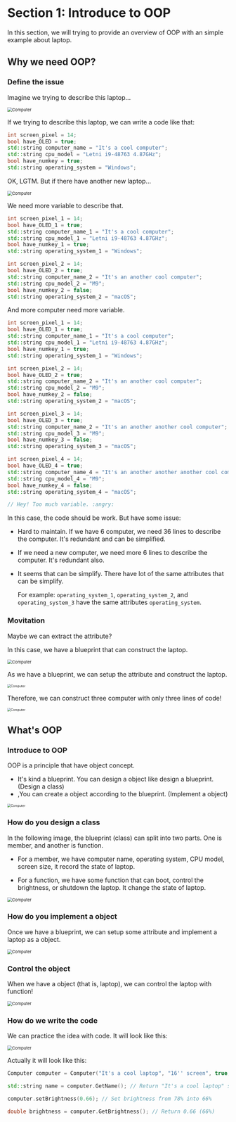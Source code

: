 # Section 1: Introduce to OOP

In this section, we will trying to provide an overview of OOP with an simple example about laptop.



## Why we need OOP?

### Define the issue

Imagine we trying to describe this laptop...

<img src="../assets/Computer.png" alt="Computer" style="zoom: 67%;" />

If we trying to describe this laptop, we can write a code like that:

```c++
int screen_pixel = 14;
bool have_OLED = true;
std::string computer_name = "It's a cool computer";
std::string cpu_model = "Letni i9-48763 4.87GHz";
bool have_numkey = true;
std::string operating_system = "Windows";
```

OK, LGTM. But if there have another new laptop...

<img src="../assets/NewComputer.png" alt="Computer" style="zoom: 67%;" />

We need more variable to describe that.

```c++
int screen_pixel_1 = 14;
bool have_OLED_1 = true;
std::string computer_name_1 = "It's a cool computer";
std::string cpu_model_1 = "Letni i9-48763 4.87GHz";
bool have_numkey_1 = true;
std::string operating_system_1 = "Windows";

int screen_pixel_2 = 14;
bool have_OLED_2 = true;
std::string computer_name_2 = "It's an another cool computer";
std::string cpu_model_2 = "M9";
bool have_numkey_2 = false;
std::string operating_system_2 = "macOS";
```



And more computer need more variable.

```c++
int screen_pixel_1 = 14;
bool have_OLED_1 = true;
std::string computer_name_1 = "It's a cool computer";
std::string cpu_model_1 = "Letni i9-48763 4.87GHz";
bool have_numkey_1 = true;
std::string operating_system_1 = "Windows";

int screen_pixel_2 = 14;
bool have_OLED_2 = true;
std::string computer_name_2 = "It's an another cool computer";
std::string cpu_model_2 = "M9";
bool have_numkey_2 = false;
std::string operating_system_2 = "macOS";

int screen_pixel_3 = 14;
bool have_OLED_3 = true;
std::string computer_name_2 = "It's an another another cool computer";
std::string cpu_model_3 = "M9";
bool have_numkey_3 = false;
std::string operating_system_3 = "macOS";

int screen_pixel_4 = 14;
bool have_OLED_4 = true;
std::string computer_name_4 = "It's an another another another cool computer";
std::string cpu_model_4 = "M9";
bool have_numkey_4 = false;
std::string operating_system_4 = "macOS";

// Hey! Too much variable. :angry:
```



In this case, the code should be work. But have some issue:

- Hard to maintain. If we have 6 computer, we need 36 lines to describe the computer. It's redundant and can be simplified.

- If we need a new computer, we need more 6 lines to describe the computer. It's redundant also.

- It seems that can be simplify. There have lot of the same attributes that can be simplify.

  For example:  `operating_system_1`, `operating_system_2`, and `operating_system_3` have the same attributes `operating_system`.



### Movitation

Maybe we can extract the attribute? 

In this case, we have a blueprint that can construct the laptop.

<img src="../assets/Blueprint.png" alt="Computer" style="zoom: 67%;" />

As we have a blueprint, we can setup the attribute and construct the laptop.

<img src="../assets/Blueprint-to-computer.png" alt="Computer" style="zoom: 50%;" />

Therefore, we can construct three computer with only three lines of code!

<img src="../assets/Blueprint-function-to-computer.png" alt="Computer" style="zoom: 50%;" />



## What's OOP

### Introduce to OOP

OOP is a principle that have object concept.

- It's kind a blueprint. You can design a object like design a blueprint. (Design a class)
- ,You can create a object according to the blueprint. (Implement a object)

<img src="../assets/Blueprint-to-computer.png" alt="Computer" style="zoom: 50%;" />





### How do you design a class

In the following image, the blueprint (class) can split into two parts. One is member, and another is function.

- For a member, we have computer name, operating system, CPU model, screen size, it record the state of laptop.

- For a function, we have some function that can boot, control the brightness, or shutdown the laptop. It change the state of laptop.

<img src="../assets/Blueprint-member-and-function.png" alt="Computer" style="zoom:67%;" />



### How do you implement a object

Once we have a blueprint, we can setup some attribute and implement a laptop as a object.

<img src="../assets/Blueprint-to-laptop.png" alt="Computer" style="zoom:67%;" />



### Control the object

When we have a object (that is, laptop), we can control the laptop with function!

<img src="../assets/Laptop-control.png" alt="Computer" style="zoom:67%;" />



### How do we write the code

We can practice the idea with code. It will look like this:

<img src="../assets/Emoji-code.png" alt="Computer" style="zoom:67%;" />

Actually it will look like this:

```c++
Computer computer = Computer("It's a cool laptop", "16'' screen", true, false, "Doors 11", "Letni i11-48763", 0.88, 0.78);

std::string name = computer.GetName(); // Return "It's a cool laptop" string

computer.setBrightness(0.66); // Set brightness from 78% into 66%

double brightness = computer.GetBrightness(); // Return 0.66 (66%)
```

